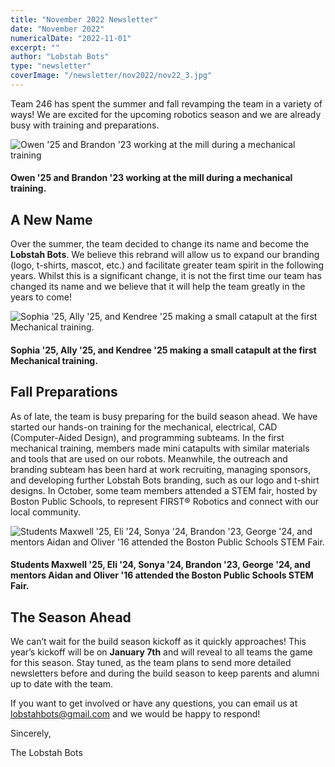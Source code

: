 ```yaml
---
title: "November 2022 Newsletter"
date: "November 2022"
numericalDate: "2022-11-01"
excerpt: ""
author: "Lobstah Bots"
type: "newsletter"
coverImage: "/newsletter/nov2022/nov22_3.jpg"
---
```


Team 246 has spent the summer and fall revamping the team in a variety of ways! We are excited for the upcoming robotics season and we are already busy with training and preparations.

![Owen '25 and Brandon '23 working at the mill during a mechanical training](/newsletter/nov2022/nov22_1.jpg)
#### Owen '25 and Brandon '23 working at the mill during a mechanical training.

## A New Name

Over the summer, the team decided to change its name and become the **Lobstah Bots**. We believe this rebrand will allow us to expand our branding (logo, t-shirts, mascot, etc.) and facilitate greater team spirit in the following years. Whilst this is a significant change, it is not the first time our team has changed its name and we believe that it will help the team greatly in the years to come!

![Sophia '25, Ally '25, and Kendree '25 making a small catapult at the first Mechanical training.](/newsletter/nov2022/nov22_2.jpg)
#### Sophia '25, Ally '25, and Kendree '25 making a small catapult at the first Mechanical training.

## Fall Preparations

As of late, the team is busy preparing for the build season ahead. We have started our hands-on training for the mechanical, electrical, CAD (Computer-Aided Design), and programming subteams. In the first mechanical training, members made mini catapults with similar materials and tools that are used on our robots. Meanwhile, the outreach and branding subteam has been hard at work recruiting, managing sponsors, and developing further Lobstah Bots branding, such as our logo and t-shirt designs. In October, some team members attended a STEM fair, hosted by Boston Public Schools, to represent FIRST® Robotics and connect with our local community. 

![Students Maxwell '25, Eli '24, Sonya '24, Brandon '23, George '24, and mentors Aidan and Oliver '16 attended the Boston Public Schools STEM Fair.](/newsletter/nov2022/nov22_3.jpg)
#### Students Maxwell '25, Eli '24, Sonya '24, Brandon '23, George '24, and mentors Aidan and Oliver '16 attended the Boston Public Schools STEM Fair.

## The Season Ahead

We can’t wait for the build season kickoff as it quickly approaches! This year’s kickoff will be on **January 7th** and will reveal to all teams the game for this season. Stay tuned, as the team plans to send more detailed newsletters before and during the build season to keep parents and alumni up to date with the team. 

If you want to get involved or have any questions, you can email us at [lobstahbots@gmail.com](lobstahbots@gmail.com) and we would be happy to respond!

Sincerely,

The Lobstah Bots